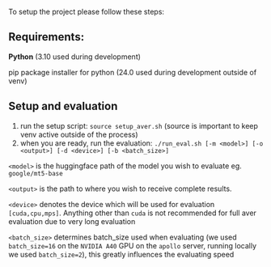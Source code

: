 To setup the project please follow these steps:
<h2>
Requirements:
</h2>

<b>Python</b> (3.10 used during development)

pip package installer for python (24.0 used during development outside of venv)

<h2>
Setup and evaluation
</h2>

1. run the setup script: `source setup_aver.sh` (source is important to keep venv active outside of the process)
2. when you are ready, run the evaluation: `./run_eval.sh [-m <model>] [-o <output>] [-d <device>] [-b <batch_size>]`

`<model>` is the huggingface path of the model you wish to evaluate eg. `google/mt5-base`

`<output>` is the path to where you wish to receive complete results.

`<device>` denotes the device which will be used for evaluation `[cuda,cpu,mps]`. Anything other than `cuda` is not recommended for full aver evaluation due to very long evaluation

`<batch_size>` determines batch_size used when evaluating (we used `batch_size=16` on the `NVIDIA A40` GPU on the `apollo` server, running locally we used `batch_size=2`), this greatly influences the evaluating speed